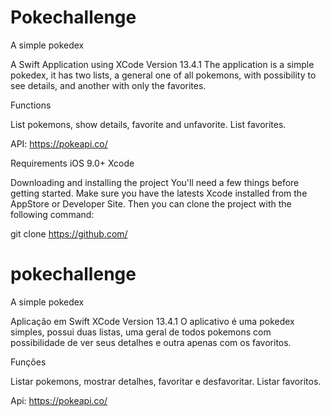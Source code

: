 
# Pokechallenge
A simple pokedex


A Swift Application using XCode Version 13.4.1
The application is a simple pokedex, it has two lists, a general one of all pokemons, with
possibility to see details, and another with only the favorites.

Functions

List pokemons, show details, favorite and unfavorite.
List favorites.


API: https://pokeapi.co/


Requirements
iOS 9.0+
Xcode 

Downloading and installing the project
You'll need a few things before getting started. Make sure you have the latests Xcode installed from the AppStore or Developer Site. Then you can clone the project with the following command:

git clone https://github.com/

# pokechallenge
A simple pokedex


Aplicação em Swift  XCode Version 13.4.1 
O aplicativo é uma pokedex simples, possui duas listas, uma geral de todos pokemons com
possibilidade de ver seus detalhes e outra apenas com os favoritos.

Funções

Listar pokemons, mostrar detalhes, favoritar e desfavoritar.
Listar favoritos.


Api: https://pokeapi.co/

